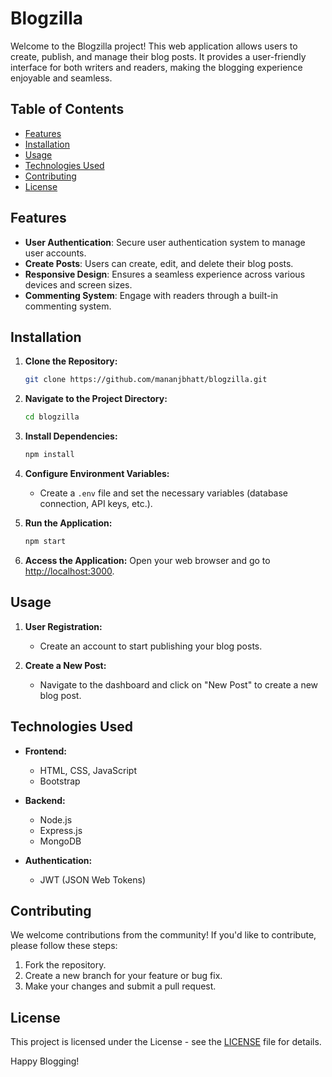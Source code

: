 
# Blogzilla

Welcome to the Blogzilla project! This web application allows users to create, publish, and manage their blog posts. It provides a user-friendly interface for both writers and readers, making the blogging experience enjoyable and seamless.

## Table of Contents
- [Features](#features)
- [Installation](#installation)
- [Usage](#usage)
- [Technologies Used](#technologies-used)
- [Contributing](#contributing)
- [License](#license)

## Features

- **User Authentication**: Secure user authentication system to manage user accounts.
- **Create Posts**: Users can create, edit, and delete their blog posts.
- **Responsive Design**: Ensures a seamless experience across various devices and screen sizes.
- **Commenting System**: Engage with readers through a built-in commenting system.

## Installation

1. **Clone the Repository:**
    ```bash
    git clone https://github.com/mananjbhatt/blogzilla.git
    ```

2. **Navigate to the Project Directory:**
    ```bash
    cd blogzilla
    ```

3. **Install Dependencies:**
    ```bash
    npm install
    ```

4. **Configure Environment Variables:**
    - Create a `.env` file and set the necessary variables (database connection, API keys, etc.).

5. **Run the Application:**
    ```bash
    npm start
    ```

6. **Access the Application:**
    Open your web browser and go to [http://localhost:3000](http://localhost:3000).

## Usage

1. **User Registration:**
    - Create an account to start publishing your blog posts.

2. **Create a New Post:**
    - Navigate to the dashboard and click on "New Post" to create a new blog post.

## Technologies Used

- **Frontend:**
    - HTML, CSS, JavaScript
    - Bootstrap
    

- **Backend:**
    - Node.js
    - Express.js
    - MongoDB
    
- **Authentication:**
    - JWT (JSON Web Tokens)



## Contributing

We welcome contributions from the community! If you'd like to contribute, please follow these steps:
1. Fork the repository.
2. Create a new branch for your feature or bug fix.
3. Make your changes and submit a pull request.

## License

This project is licensed under the  License - see the [LICENSE](LICENSE.txt) file for details.

Happy Blogging!
